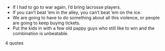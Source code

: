  - If I had to go to war again, I’d bring lacrosse players.
 - If you can’t beat ’em in the alley, you can’t beat ’em on the ice.
 - We are going to have to do something about all this violence, or people are going to keep buying tickets.
 - Put the kids in with a few old pappy guys who still like to win and the combination is unbeatable.

4 quotes